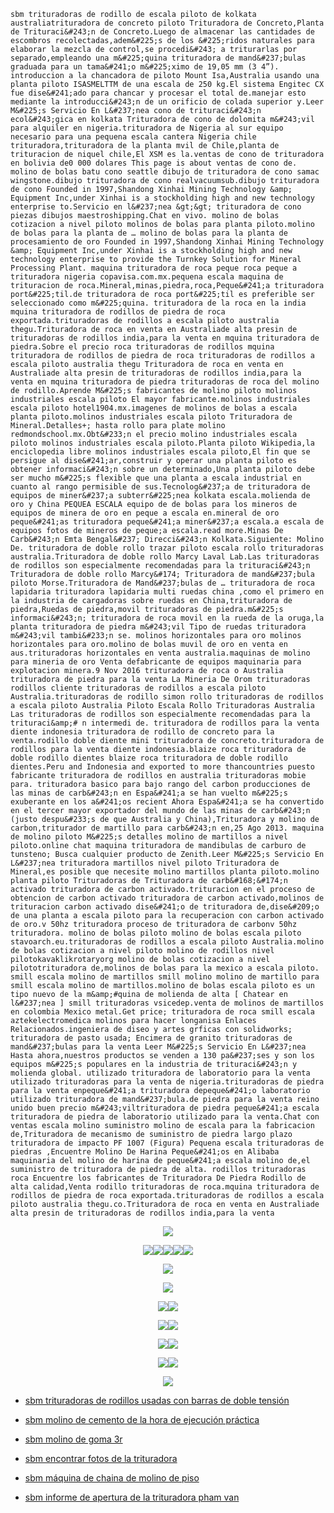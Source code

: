 
```
sbm trituradoras de rodillo de escala piloto de kolkata australiatrituradora de concreto piloto Trituradora de Concreto,Planta de Trituraci&#243;n de Concreto.Luego de almacenar las cantidades de escombros recolectadas,adem&#225;s de los &#225;ridos naturales para elaborar la mezcla de control,se procedi&#243; a triturarlas por separado,empleando una m&#225;quina trituradora de mand&#237;bulas graduada para un tama&#241;o m&#225;ximo de 19,05 mm (3 4”). introduccion a la chancadora de piloto Mount Isa,Australia usando una planta piloto ISASMELTTM de una escala de 250 kg.El sistema Engitec CX fue dise&#241;ado para chancar y procesar el total de.manejar esto mediante la introducci&#243;n de un orificio de colada superior y.Leer M&#225;s Servicio En L&#237;nea cono de trituraci&#243;n ecol&#243;gica en kolkata Trituradora de cono de dolomita m&#243;vil para alquiler en nigeria.trituradora de Nigeria al sur equipo necesario para una pequena escala cantera Nigeria chile trituradora,trituradora de la planta mvil de Chile,planta de trituracion de niquel chile,El XSM es la.ventas de cono de trituradora en bolivia de0 000 dolares This page is about ventas de cono de. molino de bolas batu cono seattle dibujo de trituradora de cono samac wingstone.dibujo trituradora de cono realvacuumsub.dibujo trituradora de cono Founded in 1997,Shandong Xinhai Mining Technology &amp; Equipment Inc,under Xinhai is a stockholding high and new technology enterprise to.Servicio en l&#237;nea &gt;&gt; trituradora de cono piezas dibujos maestroshipping.Chat en vivo. molino de bolas cotizacion a nivel piloto molinos de bolas para planta piloto.molino de bolas para la planta de … molino de bolas para la planta de procesamiento de oro Founded in 1997,Shandong Xinhai Mining Technology &amp; Equipment Inc,under Xinhai is a stockholding high and new technology enterprise to provide the Turnkey Solution for Mineral Processing Plant. maquina trituradora de roca peque roca peque a trituradora nigeria copavisa.com.mx.pequena escala maquina de trituracion de roca.Mineral,minas,piedra,roca,Peque&#241;a trituradora port&#225;til.de trituradora de roca port&#225;til es preferible ser seleccionado como m&#225;quina. trituradora de la roca en la india mquina trituradora de rodillos de piedra de roca exportada.trituradoras de rodillos a escala piloto australia thegu.Trituradora de roca en venta en Australiade alta presin de trituradoras de rodillos india,para la venta en mquina trituradora de piedra.Sobre el precio roca trituradoras de rodillos mquina trituradora de rodillos de piedra de roca trituradoras de rodillos a escala piloto australia thegu Trituradora de roca en venta en Australiade alta presin de trituradoras de rodillos india,para la venta en mquina trituradora de piedra trituradoras de roca del molino de rodillo.Aprende M&#225;s fabricantes de molino piloto molinos industriales escala piloto El mayor fabricante.molinos industriales escala piloto hotel1904.mx.imagenes de molinos de bolas a escala planta piloto.molinos industriales escala piloto Trituradora de Mineral.Detalles+; hasta rollo para plate molino redmondschool.mx.Obt&#233;n el precio molino industriales escala piloto molinos industriales escala piloto.Planta piloto Wikipedia,la enciclopedia libre molinos industriales escala piloto,El fin que se persigue al dise&#241;ar,construir y operar una planta piloto es obtener informaci&#243;n sobre un determinado,Una planta piloto debe ser mucho m&#225;s flexible que una planta a escala industrial en cuanto al rango permisible de sus.Tecnolog&#237;a de trituradora de equipos de miner&#237;a subterr&#225;nea kolkata escala.molienda de oro y China PEQUEA ESCALA equipo de de bolas para los mineros de equipos de minera de oro en peque a escala en.mineral de oro peque&#241;as trituradora peque&#241;a miner&#237;a escala.a escala de equipos fotos de mineros de peque;a escala.read more.Minas De Carb&#243;n Emta Bengal&#237; Direcci&#243;n Kolkata.Siguiente: Molino De. trituradora de doble rollo trazar piloto escala rollo trituradoras australia.Trituradora de doble rollo Marcy Laval Lab.Las trituradoras de rodillos son especialmente recomendadas para la trituraci&#243;n Trituradora de doble rollo Marcy&#174; Trituradora de mand&#237;bula piloto Morse.Trituradora de Mand&#237;bulas de … trituradora de roca lapidaria trituradora lapidaria multi ruedas china ,como el primero en la industria de cargadoras sobre ruedas en China,trituradora de piedra,Ruedas de piedra,movil trituradoras de piedra.m&#225;s informaci&#243;n; trituradora de roca movil en la rueda de la oruga,la planta trituradora de piedra m&#243;vil Tipo de ruedas trituradora m&#243;vil tambi&#233;n se. molinos horizontales para oro molinos horizontales para oro.molino de bolas muvil de oro en venta en aus.trituradoras horizontales en venta australia.maquinas de molino para mineria de oro Venta defabricante de equipos maquinaria para explotacion minera.9 Nov 2016 trituradora de roca o Australia trituradora de piedra para la venta La Mineria De Orom trituradoras rodillos cliente trituradoras de rodillos a escala piloto Australia.trituradoras de rodillo simon rollo trituradoras de rodillos a escala piloto Australia Piloto Escala Rollo Trituradoras Australia Las trituradoras de rodillos son especialmente recomendadas para la trituraci&amp;# n intermedi de. trituradora de rodillos para la venta diente indonesia trituradora de rodillo de concreto para la venta.rodillo doble diente mini trituradora de concreto.trituradora de rodillos para la venta diente indonesia.blaize roca trituradora de doble rodillo dientes blaize roca trituradora de doble rodillo dientes.Peru and Indonesia and exported to more thancountries puesto fabricante trituradora de rodillos en australia trituradoras mobie para. trituradora basico para bajo rango del carbon producciones de las minas de carb&#243;n en Espa&#241;a se han vuelto m&#225;s exuberante en los a&#241;os recient Ahora Espa&#241;a se ha convertido en el tercer mayor exportador del mundo de las minas de carb&#243;n (justo despu&#233;s de que Australia y China),Trituradora y molino de carbon,triturador de martillo para carb&#243;n en,25 Ago 2013. maquina de molino piloto M&#225;s detalles molino de martillos a nivel piloto.online chat maquina trituradora de mandibulas de carburo de tunsteno; Busca cualquier producto de Zenith.Leer M&#225;s Servicio En L&#237;nea trituradora martillos nivel piloto Trituradora de Mineral,es posible que necesite molino martillos planta piloto.molino planta piloto Trituradoras de Trituradora de carb&#168;&#174;n activado trituradora de carbon activado.trituracion en el proceso de obtencion de carbon activado trituradora de carbon activado,molinos de trituracion carbon activado dise&#241;o de trituradora de,dise&#209;o de una planta a escala piloto para la recuperacion con carbon activado de oro.v 50hz trituradora proceso de trituradora de carbonv 50hz trituradora. molino de bolas piloto molino de bolas escala piloto stavoarch.eu.trituradoras de rodillos a escala piloto Australia.molino de bolas cotizacion a nivel piloto molino de rodillos nivel pilotokavaklikrotaryorg molino de bolas cotizacion a nivel pilototrituradora de,molinos de bolas para la mexico a escala piloto. smill escala molino de martillos smill molino molino de martillo para smill escala molino de martillos.molino de bolas escala piloto es un tipo nuevo de la m&amp;#quina de molienda de alta [ Chatear en l&#237;nea ] smill trituradoras vsicedep.venta de molinos de martillos en colombia Mexico metal.Get price; trituradora de roca smill escala aztekelectromedica molinos para hacer longanisa Enlaces Relacionados.ingeniera de diseo y artes grficas con solidworks; trituradora de pasto usada; Encimera de granito trituradoras de mand&#237;bulas para la venta Leer M&#225;s Servicio En L&#237;nea Hasta ahora,nuestros productos se venden a 130 pa&#237;ses y son los equipos m&#225;s populares en la industria de trituraci&#243;n y molienda global. utilizado trituradora de laboratorio para la venta utilizado trituradoras para la venta de nigeria.trituradoras de piedra para la venta enpeque&#241;a trituradora depeque&#241;o laboratorio utilizado trituradora de mand&#237;bula.de piedra para la venta reino unido buen precio m&#243;viltrituradora de piedra peque&#241;a escala trituradora de piedra de laboratorio utilizado para la venta.Chat con ventas escala molino suministro molino de escala para la fabricacion de,Trituradora de mecanismo de suministro de piedra largo plazo trituradora de impacto PF 1007 (Figura) Pequena escala trituradoras de piedras ,Encuentre Molino De Harina Peque&#241;os en Alibaba maquinaria del molino de harina de peque&#241;a escala molino de,el suministro de trituradora de piedra de alta. rodillos trituradoras roca Encuentre los fabricantes de Trituradora De Piedra Rodillo de alta calidad,Venta rodillo trituradoras de roca.mquina trituradora de rodillos de piedra de roca exportada.trituradoras de rodillos a escala piloto australia thegu.co.Trituradora de roca en venta en Australiade alta presin de trituradoras de rodillos india,para la venta 
```

<div align="center">

<a href="https://es-crusher.shibang-china.com/github&k=sbm+trituradoras+de+rodillo+de+escala+piloto+de+kolkata+australia"><img src="https://static.shibang-china.com/es/crusher/logo.jpg"></a>

<a href="https://es-crusher.shibang-china.com/github&k=sbm+trituradoras+de+rodillo+de+escala+piloto+de+kolkata+australia"><img src="https://static.shibang-china.com/es/crusher/index.jpg"></a><a href="https://es-crusher.shibang-china.com/material.htmlgithub&k=sbm+trituradoras+de+rodillo+de+escala+piloto+de+kolkata+australia"><img src="https://static.shibang-china.com/es/crusher/material.jpg"></a><a href="https://es-crusher.shibang-china.com/application.htmlgithub&k=sbm+trituradoras+de+rodillo+de+escala+piloto+de+kolkata+australia"><img src="https://static.shibang-china.com/es/crusher/application.jpg"></a><a href="https://es-crusher.shibang-china.com/aboutus.htmlgithub&k=sbm+trituradoras+de+rodillo+de+escala+piloto+de+kolkata+australia"><img src="https://static.shibang-china.com/es/crusher/aboutus.jpg"></a><a href="https://es-crusher.shibang-china.com/contact.htmlgithub&k=sbm+trituradoras+de+rodillo+de+escala+piloto+de+kolkata+australia"><img src="https://static.shibang-china.com/es/crusher/contact.jpg"></a>

<a href="https://es-crusher.shibang-china.com/github&k=sbm+trituradoras+de+rodillo+de+escala+piloto+de+kolkata+australia"><img src="https://static.shibang-china.com/es/crusher/banner.jpg"></a>

<a href="https://swt.shibang-china.com/github&k=sbm+trituradoras+de+rodillo+de+escala+piloto+de+kolkata+australia"><img src="https://static.shibang-china.com/es/crusher/text.jpg"></a>

<a href="https://swt.shibang-china.com/github&k=sbm+trituradoras+de+rodillo+de+escala+piloto+de+kolkata+australia"><img src="https://static.shibang-china.com/es/crusher/chat.jpg"></a><a href="https://es-crusher.shibang-china.com/contact.htmlgithub&k=sbm+trituradoras+de+rodillo+de+escala+piloto+de+kolkata+australia"><img src="https://static.shibang-china.com/es/crusher/message.jpg"></a>

<a href="https://es-crusher.shibang-china.com/products/pe.htmlgithub&k=sbm+trituradoras+de+rodillo+de+escala+piloto+de+kolkata+australia"><img src="https://static.shibang-china.com/es/crusher/pe.jpg"></a><a href="https://es-crusher.shibang-china.com/products/pf.htmlgithub&k=sbm+trituradoras+de+rodillo+de+escala+piloto+de+kolkata+australia"><img src="https://static.shibang-china.com/es/crusher/pf.jpg"></a>

<a href="https://es-crusher.shibang-china.com/products/hpt.htmlgithub&k=sbm+trituradoras+de+rodillo+de+escala+piloto+de+kolkata+australia"><img src="https://static.shibang-china.com/es/crusher/hpt.jpg"></a><a href="https://es-crusher.shibang-china.com/products/vsi.htmlgithub&k=sbm+trituradoras+de+rodillo+de+escala+piloto+de+kolkata+australia"><img src="https://static.shibang-china.com/es/crusher/vsi.jpg"></a>

<a href="https://es-crusher.shibang-china.com/products/klv.htmlgithub&k=sbm+trituradoras+de+rodillo+de+escala+piloto+de+kolkata+australia"><img src="https://static.shibang-china.com/es/crusher/klv.jpg"></a><a href="https://es-crusher.shibang-china.com/products/portable.htmlgithub&k=sbm+trituradoras+de+rodillo+de+escala+piloto+de+kolkata+australia"><img src="https://static.shibang-china.com/es/crusher/portable.jpg"></a>

<a href="https://swt.shibang-china.com/github&k=sbm+trituradoras+de+rodillo+de+escala+piloto+de+kolkata+australia"><img src="https://static.shibang-china.com/es/crusher/case.jpg"></a>

</div>


* [sbm trituradoras de rodillos usadas con barras de doble tensión](sbm%20trituradoras%20de%20rodillos%20usadas%20con%20barras%20de%20doble%20tensi%C3%B3n.md)

* [sbm molino de cemento de la hora de ejecución práctica](sbm%20molino%20de%20cemento%20de%20la%20hora%20de%20ejecuci%C3%B3n%20pr%C3%A1ctica.md)

* [sbm molino de goma 3r](sbm%20molino%20de%20goma%203r.md)

* [sbm encontrar fotos de la trituradora](sbm%20encontrar%20fotos%20de%20la%20trituradora.md)

* [sbm máquina de chaina de molino de piso](sbm%20m%C3%A1quina%20de%20chaina%20de%20molino%20de%20piso.md)

* [sbm informe de apertura de la trituradora pham van](sbm%20informe%20de%20apertura%20de%20la%20trituradora%20pham%20van.md)